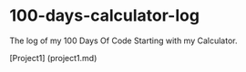 # 100-days-calculator-log
The log of my 100 Days Of Code Starting with my Calculator.

[Project1] (project1.md)
